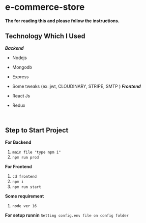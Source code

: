# e-commerce-store

**Thx for reading this and please follow the instructions.**


 ## Technology Which I Used
   ***Backend***
   
 - Nodejs
 - Mongodb
 - Express
 - Some tweaks (ex: jwt, CLOUDINARY, STRIPE, SMTP )
 ***Frontend***
 
 
 - React Js
 - Redux

<br />

 ## Step to Start Project
 
**For Backend**
 1. `main file "type npm i"`
 1. `npm run prod`

**For Frontend**

 1. `cd frontend`
 2. `npm i`
 3. `npm run start`

**Some requirement**
 1. `node ver 16`

**For setup runnin**
`Setting config.env file on config folder`
